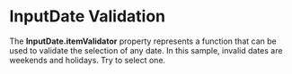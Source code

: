 InputDate Validation
====================

The **InputDate.itemValidator** property represents a function that can be used to validate the selection of any date. In this sample, invalid dates are weekends and holidays. Try to select one.
